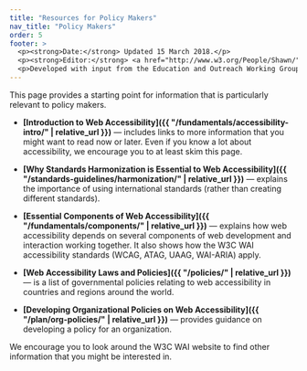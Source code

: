 ```yaml
---
title: "Resources for Policy Makers"
nav_title: "Policy Makers"
order: 5
footer: >
  <p><strong>Date:</strong> Updated 15 March 2018.</p>
  <p><strong>Editor:</strong> <a href="http://www.w3.org/People/Shawn/">Shawn Lawton Henry</a>.</p>
  <p>Developed with input from the Education and Outreach Working Group (<a href="http://www.w3.org/WAI/EO/">EOWG</a>).</p>
---
```


This page provides a starting point for information that is particularly relevant to policy makers.

* **[Introduction to Web Accessibility]({{ "/fundamentals/accessibility-intro/" | relative_url }})** &mdash; includes links to more information that you might want to read now or later. Even if you know a lot about accessibility, we encourage you to at least skim this page.

* **[Why Standards Harmonization is Essential to Web Accessibility]({{ "/standards-guidelines/harmonization/" | relative_url }})** &mdash; explains the importance of using international standards (rather than creating different standards).

* **[Essential Components of Web Accessibility]({{ "/fundamentals/components/" | relative_url }})** &mdash; explains how web accessibility depends on several components of web development and interaction working together. It also shows how the W3C WAI accessibility standards (WCAG, ATAG, UAAG, WAI-ARIA) apply.

* **[Web Accessibility Laws and Policies]({{ "/policies/" | relative_url }})** &mdash; is a list of governmental policies relating to web accessibility in countries and regions around the world.

* **[Developing Organizational Policies on Web Accessibility]({{ "/plan/org-policies/" | relative_url }})** &mdash; provides guidance on developing a policy for an organization.

We encourage you to look around the W3C WAI website to find other information that you might be interested in.
